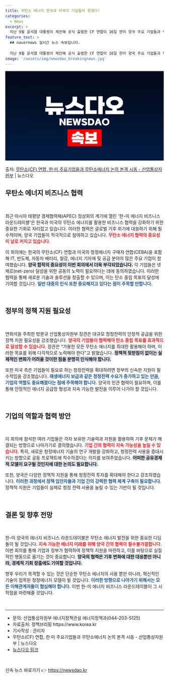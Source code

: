 ```yaml
---
title: 무탄소 에너지 한국과 미국의 기업들이 뭉쳤다!
categories:
  - News
excerpt: >
  지난 9월 윤석열 대통령이 제안해 공식 출범한 CF 연합이 16일 한미 양국 주요 기업들과 무탄소 에너지를 …
feature_text: >
  ## navernews 실시간 뉴스 속보입니다.

  지난 9월 윤석열 대통령이 제안해 공식 출범한 CF 연합이 16일 한미 양국 주요 기업들과 무탄소 에너지를 …
image: '/assets/img/newsdao_breakingnews.jpg'
---
```


![뉴스다오 속보](/assets/img/newsdao_breakingnews.jpg)

<p>출처: <a href="https://newsdao.kr/2557" rel="dofollow">무탄소(CF) 연합, 한·미 주요기업들과 무탄소에너지 논의 본격 시동 - 산업통상자원부</a> | 뉴스다오</p>

<h2 data-ke-size="size26">무탄소 에너지 비즈니스 협력</h2>

<p data-ke-size="size16">&nbsp;</p>

<p data-ke-size="size16">최근 아시아 태평양 경제협력체(APEC) 정상회의 계기에 열린 '한-미 에너지 비즈니스 라운드테이블'은 한국과 미국의 무탄소 에너지를 활용한 비즈니스 협력을 강화하기 위한 중요한 기회로 자리잡고 있습니다. 이러한 협력은 글로벌 기후 위기에 대응하기 위해 필수적이며, 양국 기업들이 적극적으로 참여하고 있습니다. <b><span style="color: #ee2323;">무탄소 에너지 협력의 중요성이 날로 커지고 있습니다.</span></b></p>

<p data-ke-size="size16">이 회의에는 한국의 무탄소(CF) 연합과 미국의 청정에너지 구매자 연합(CEBA)을 포함해 IT, 반도체, 자동차 배터리, 철강, 에너지 기자재 및 공급 분야의 많은 주요 기업이 참여했습니다. <b><span style="background-color: #21538527;">양국 합작의 중요성이 이번 회의에서 더욱 부각되었습니다.</span></b> 각 기업들은 넷 제로(net-zero) 달성을 위한 공동의 노력이 필요하다는 데에 동의하였습니다. 이러한 협력을 통해 새로운 기술과 솔루션을 창출할 수 있으며, 이는 탄소 중립 목표의 달성에 기여할 것입니다. <b><span style="color: #1a5490;">일반 대중의 인식 또한 중요해지고 있다는 점이 주목할 만합니다.</span></b></p>

<p data-ke-size="size16">&nbsp;</p>

<h2 data-ke-size="size26">정부의 정책 지원 필요성</h2>

<p data-ke-size="size16">&nbsp;</p>

<p data-ke-size="size16">연회석을 주최한 방문규 산업통상자원부 장관은 대규모 청정전력의 안정적 공급을 위한 정책 지원 필요성을 강조했습니다. <b><span style="color: #ee2323;">양국의 기업들이 협력해야 탄소 중립 목표를 효과적으로 달성할 수 있습니다.</span></b> 장관은 “가용한 모든 무탄소 에너지를 최대한 활용해야 하며, 이러한 목표를 위해 다각적으로 노력해야 한다”고 밝혔습니다. <b><span style="background-color: #21538527;">정책적 뒷받침이 없이는 실제적인 변화가 어려울 것이란 점을 분명히 인식해야 합니다.</span></b></p>

<p data-ke-size="size16">또한 미국 측은 기업들이 필요로 하는 청정전력을 확대하려면 정부의 신속한 지원이 필수적임을 강조했습니다. <b><span style="color: #1a5490;">재생에너지 보급과 같은 청정전력 수요가 증가하고 있는 만큼, 기업의 역할도 중요해졌다는 점에 주목해야 합니다.</span></b> 양국의 민관 협력이 필요하며, 이를 통해 안정적인 에너지 공급망 형성과 지속 가능한 발전을 이루어 나가야 할 것입니다.</p>

<p data-ke-size="size16">&nbsp;</p>

<h2 data-ke-size="size26">기업의 역할과 협력 방안</h2>

<p data-ke-size="size16">&nbsp;</p>

<p data-ke-size="size16">이 회의에 참석한 여러 기업들은 각자 보유한 기술력과 자원을 활용하여 기후 문제가 해결되는 방향으로 나아가기로 결의했습니다. <b><span style="color: #ee2323;">기업 간의 협력이 지속 가능성을 높일 수 있습니다.</span></b> 특히, 새로운 청정에너지 기술의 연구 개발을 강화하고, 청정전력 사용을 증대시키는 방향으로 공동 프로젝트에 착수하겠다는 의지를 보여주었습니다. <b><span style="background-color: #21538527;">어떠한 공유경제적 모델이 요구될 것인지에 대한 논의도 필요합니다.</span></b></p>

<p data-ke-size="size16">또한, 양국은 다양한 정책적 지원을 통해 청정전력 투자를 확대해야 한다고 강조하였습니다. <b><span style="color: #1a5490;">이러한 과정에서 정책 입안자들과 기업 간의 강력한 협력 체계 구축이 필요합니다.</span></b> 정책적 지원은 기업들이 실제로 청정 전력 사용을 늘릴 수 있는 기반이 될 것입니다.</p>

<p data-ke-size="size16">&nbsp;</p>

<h2 data-ke-size="size26">결론 및 향후 전망</h2>

<p data-ke-size="size16">&nbsp;</p>

<p data-ke-size="size16">한-미 양국의 에너지 비즈니스 라운드테이블은 무탄소 에너지 발전을 위한 중요한 디딤돌이 될 것입니다. <b><span style="color: #ee2323;">지속 가능한 에너지 미래를 위해 양국 간의 협력이 필수불가결합니다.</span></b> 이번 회의를 통해 기업과 정부가 협력하여 정책적 지원을 마련하고, 이를 바탕으로 실질적인 행동으로 옮기는 것이 중요합니다. <b><span style="background-color: #21538527;">양국의 협력은 기후 변화에 대한 대응뿐만 아니라, 경제적 기회 창출에도 기여할 것입니다.</span></b></p>

<p data-ke-size="size16">향후 우리가 목격할 수 있는 것은 단순한 무탄소 에너지의 사용 뿐만 아니라, 혁신적인 기술이 접목된 청정에너지 모델이 될 것입니다. <b><span style="color: #1a5490;">이러한 방향으로 나아가기 위해서는 모든 이해관계자들이 협심해야 합니다.</span></b> 이번 한-미 에너지 비즈니스 라운드테이블이 그 시작점을 마련해줄 것입니다.</p>

<p data-ke-size="size16">&nbsp;</p>

<hr />

<ul>
    <li>문의: 산업통상자원부 에너지정책관실 에너지정책과(044-203-5125)</li>
    <li>자료출처: 정책브리핑 https://www.korea.kr</li>
    <li>기사작성 : 관리자</li>
    <li>무탄소(CF) 연합, 한·미 주요기업들과 무탄소에너지 논의 본격 시동 - 산업통상자원부 | 뉴스다오</li>
    <li><a href="https://newsdao.kr/2557">뉴스다오 링크</a></li>
</ul>

<p data-ke-size="size16">&nbsp;</p> 

신속 뉴스 바로가기 👉 <a href="https://newsdao.kr" rel="dofollow">https://newsdao.kr</a>


